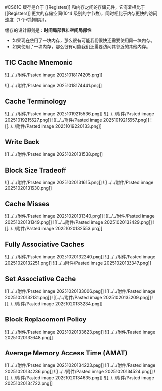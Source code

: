 #CS61C 
缓存是介于 [[Registers]] 和内存之间的存储元件，它有着相比于 [[Registers]] 更大的存储空间(10^4 级别的字节数)，同时相比于内存更快的访问速度（1 个时钟周期）。

缓存的设计原则是：**时间局部性**和**空间局部性**
- 如果现在使用了一块内存，那么很有可能我们很快还需要使用同一块内存。
- 如果使用了一块内存，那么很有可能我们还需要访问其邻近的其他内存。

## TIC Cache Mnemonic
![[../../附件/Pasted image 20251018174205.png]]

![[../../附件/Pasted image 20251018174441.png]]

## Cache Terminology
![[../../附件/Pasted image 20251019215536.png]]
![[../../附件/Pasted image 20251019215627.png]]
![[../../附件/Pasted image 20251019215657.png]]
![[../../附件/Pasted image 20251019220133.png]]

## Write Back 
![[../../附件/Pasted image 20251020131538.png]]

## Block Size Tradeoff 
![[../../附件/Pasted image 20251020131615.png]]
![[../../附件/Pasted image 20251020131630.png]]
## Cache Misses 
![[../../附件/Pasted image 20251020131340.png]]
![[../../附件/Pasted image 20251020131349.png]]
![[../../附件/Pasted image 20251020132429.png]]
![[../../附件/Pasted image 20251020132553.png]]
## Fully Associative Caches
![[../../附件/Pasted image 20251020132240.png]]
![[../../附件/Pasted image 20251020132251.png]]
![[../../附件/Pasted image 20251020132347.png]]

## Set Associative Cache 
![[../../附件/Pasted image 20251020133006.png]]
![[../../附件/Pasted image 20251020133131.png]]
![[../../附件/Pasted image 20251020133209.png]]
![[../../附件/Pasted image 20251020133234.png]]

## Block Replacement Policy
![[../../附件/Pasted image 20251020133623.png]]
![[../../附件/Pasted image 20251020133648.png]]

## Average Memory Access Time (AMAT)
![[../../附件/Pasted image 20251020134223.png]]
![[../../附件/Pasted image 20251020134236.png]]
![[../../附件/Pasted image 20251020134524.png]]
![[../../附件/Pasted image 20251020134635.png]]
![[../../附件/Pasted image 20251020134722.png]]

